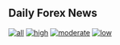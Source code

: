 ## Daily Forex News

[![all](https://img.shields.io/badge/all-forex--news-blue.svg)](https://github.com/owxiang/forex-news/blob/main/news.all.md)
[![high](https://img.shields.io/badge/high-forex--news-red.svg)](https://github.com/owxiang/forex-news/blob/main/news.high.md)
[![moderate](https://img.shields.io/badge/moderate-forex--news-yellow.svg)](https://github.com/owxiang/forex-news/blob/main/news.moderate.md)
[![low](https://img.shields.io/badge/low-forex--news-green.svg)](https://github.com/owxiang/forex-news/blob/main/news.low.md)
